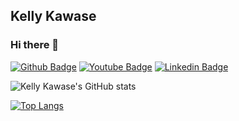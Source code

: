 ## Kelly Kawase
### Hi there 👋


[![Github Badge](https://img.shields.io/badge/-Github-000?style=flat-square&logo=Github&logoColor=white&link=https://github.com/kellykawase)](https://github.com/kellykawase)
[![Youtube Badge](https://img.shields.io/badge/-Youtube-yellow?style=flat-square&logo=Youtube&logoColor=white&link=https://youtube.kellykawase.com/)](https://youtube.kellykawase.com/)
[![Linkedin Badge](https://img.shields.io/badge/-LinkedIn-000?style=flat-square&logo=Linkedin&logoColor=white&link=https://br.linkedin.com/in/kellykawase/)](https://br.linkedin.com/in/kellykawase/)

![Kelly Kawase's GitHub stats](https://github-readme-stats.vercel.app/api?username=kellykawase&show_icons=true&theme=radical&bg_color=30,0d0d0d,191919&title_color=f1e05a&text_color=fff&icon_color=f1e05a)

[![Top Langs](https://github-readme-stats.vercel.app/api/top-langs/?username=kellykawase&bg_color=30,0d0d0d,191919&title_color=f1e05a&text_color=fff&icon_color=f1e05a)](https://github.com/kellykawase/github-readme-stats)

